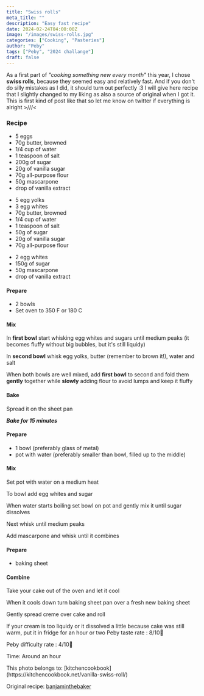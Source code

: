```yaml
---
title: "Swiss rolls"
meta_title: ""
description: "Easy fast recipe"
date: 2024-02-24T04:00:00Z
image: "/images/swiss-rolls.jpg"
categories: ["Cooking", "Pasteries"]
author: "Peby"
tags: ["Peby", "2024 challange"]
draft: false
---
```


As a first part of *"cooking something new every month"* this year, I chose **swiss rolls**, because they seemed easy and relatively fast. And if you don't do silly mistakes as I did, it should turn out perfectly :3
I will give here recipe that I slightly changed to my liking as also a source of original when I got it. This is first kind of post like that so let me know on twitter if everything is alright &gt;///&lt;

### Recipe

<Accordion title="Overall Ingredients">

- 5 eggs
- 70g butter, browned
- 1/4 cup of water
- 1 teaspoon of salt
- 200g of sugar
- 20g of vanilla sugar
- 70g all-purpose flour
- 50g mascarpone
- drop of vanilla extract

</Accordion>

<Accordion title="Cake Ingredients">

- 5 egg yolks
- 3 egg whites
- 70g butter, browned
- 1/4 cup of water
- 1 teaspoon of salt
- 50g of sugar
- 20g of vanilla sugar
- 70g all-purpose flour

</Accordion>

<Accordion title="Cream Ingredients">

- 2 egg whites
- 150g of sugar
- 50g mascarpone
- drop of vanilla extract

</Accordion>

<Tabs>

<Tab name="Cake">

#### Prepare

- 2 bowls
- Set oven to 350 F or 180 C

#### Mix

In **first bowl** start whisking egg whites and sugars until medium peaks (it becomes fluffy without big bubbles, but it's still liquidy)

In **second bowl** whisk egg yolks, butter (remember to brown it!), water and salt

When both bowls are well mixed, add **first bowl** to second and fold them **gently** together while **slowly** adding flour to avoid lumps and keep it fluffy

#### Bake

Spread it on the sheet pan

***Bake for 15 minutes***
</Tab>

<Tab name="Cream">

#### Prepare

- 1 bowl (preferably glass of metal)
- pot with water (preferably smaller than bowl, filled up to the middle)

#### Mix
Set pot with water on a medium heat

To bowl add egg whites and sugar

When water starts boiling set bowl on pot and gently mix it until sugar dissolves

Next whisk until medium peaks

Add mascarpone and whisk until it combines
</Tab>

<Tab name="Combine">

#### Prepare

- baking sheet

#### Combine
Take your cake out of the oven and let it cool

When it cools down turn baking sheet pan over a fresh new baking sheet

Gently spread creme over cake and roll

<Notice type="tip">
  If your cream is too liquidy or it dissolved a little because cake was still warm, put it in fridge for an hour or two
</Notice>

</Tab>

</Tabs>

<Notice type="rating">
Peby taste rate : 8/10🧁

Peby difficulty rate : 4/10🧁

Time: Around an hour
</Notice>

<Notice type="note">
  This photo belongs to: [kitchencookbook](https://kitchencookbook.net/vanilla-swiss-roll/)

  Original recipe: [banjaminthebaker](https://www.youtube.com/watch?v=RzkOkTtNdQg)
</Notice>
